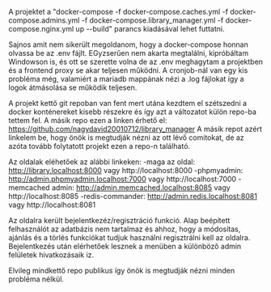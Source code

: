 A projektet a "docker-compose -f docker-compose.caches.yml -f docker-compose.admins.yml -f docker-compose.library_manager.yml -f docker-compose.nginx.yml up --build" parancs kiadásával lehet futtatni.

Sajnos amit nem sikerült megoldanom, hogy a docker-compose honnan olvassa be az .env fájlt. EGyzserűen nem akarta megtalálni, kipróbáltam Windowson is, és ott se szerette volna de az .env meghagytam a projektben és a frontend proxy se akar teljesen működni.
A cronjob-nál van egy kis probléma még, valamiért a mariadb mappának nézi a .log fájlokat így a logok átmásolása se működik teljesen.

A projekt kettő git repoban van fent mert utána kezdtem el szétszedni a docker konténereket kisebb részekre és így azt a változatot külön repo-ba tettem fel.
A másik repo ezen a linken érhető el: https://github.com/nagydavid20010712/library_manager
A másik repot azért linkelem be, hogy önök is megtudják nézni az ott lévő comitokat, de az azóta tovább folytatott projekt ezen a repo-n található.

Az oldalak eléhetőek az alábbi linkeken:
-maga az oldal: http://library.localhost:8000 vagy http://localhost:8000
-phpmyadmin: http://admin.phpmyadmin.localhost:7000 vagy http://localhost:7000
-memcached admin: http://admin.memcached.localhost:8085 vagy http://localhost:8085
-redis-commander: http://admin.redis.localhost:8081 vagy http://localhost:8081

Az oldalra került bejelentkezéz/regisztráció funkció. Alap beépített felhasználót az adatbázis nem tartalmaz és ahhoz, hogy a módosítas, ajánlás és a törlés funkciókat tudjuk használni regisztrálni kell az oldalra.
Bejelentkezés után elérhetőek lesznek a menüben a különböző admin felületek hivatkozásaik iz.

Elvileg mindkettő repo publikus így önök is megtudják nézni minden probléma nélkül.
